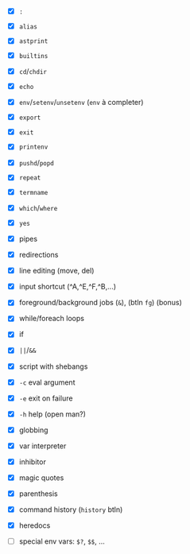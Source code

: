 - [x] `:`
- [x] `alias`
- [x] `astprint`
- [x] `builtins`
- [x] `cd`/`chdir`
- [x] `echo`
- [x] `env`/`setenv`/`unsetenv` (`env` à completer)
- [x] `export`
- [x] `exit`
- [x] `printenv`
- [x] `pushd`/`popd`
- [x] `repeat`
- [x] `termname`
- [x] `which`/`where`
- [x] `yes`

- [x] pipes
- [x] redirections
- [x] line editing (move, del)
- [x] input shortcut (^A,^E,^F,^B,...)
- [x] foreground/background jobs (`&`), (btln `fg`) (bonus) 
- [x] while/foreach loops
- [x] if
- [x] `||`/`&&`
- [x] script with shebangs
- [x] `-c` eval argument
- [x] `-e` exit on failure
- [x] `-h` help (open man?)
- [x] globbing
- [x] var interpreter
- [x] inhibitor
- [x] magic quotes
- [x] parenthesis
- [x] command history (`history` btln)
- [x] heredocs
- [ ] special env vars: `$?`, `$$`, ...
